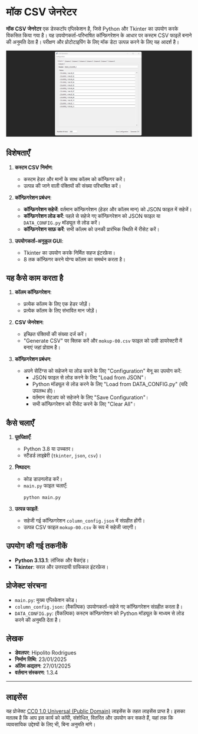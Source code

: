 # मॉक CSV जेनरेटर

**मॉक CSV जेनरेटर** एक डेस्कटॉप एप्लिकेशन है, जिसे Python और Tkinter का उपयोग करके विकसित किया गया है। यह उपयोगकर्ता-परिभाषित कॉन्फ़िगरेशन के आधार पर कस्टम CSV फाइलें बनाने की अनुमति देता है। परीक्षण और प्रोटोटाइपिंग के लिए मॉक डेटा उत्पन्न करने के लिए यह आदर्श है।

![alt text](https://github.com/hipolitorodrigues/mock_csv_generator/blob/88853b15db5302aba301f4e70edf7a7e2503a11f/assets/images/sampling.png)

## विशेषताएँ

1. **कस्टम CSV निर्माण**:
   - कस्टम हेडर और मानों के साथ कॉलम को कॉन्फ़िगर करें।
   - उत्पन्न की जाने वाली पंक्तियों की संख्या परिभाषित करें।

2. **कॉन्फ़िगरेशन प्रबंधन**:
   - **कॉन्फ़िगरेशन सहेजें**: वर्तमान कॉन्फ़िगरेशन (हेडर और कॉलम मान) को JSON फाइल में सहेजें।
   - **कॉन्फ़िगरेशन लोड करें**: पहले से सहेजे गए कॉन्फ़िगरेशन को JSON फाइल या `DATA_CONFIG.py` मॉड्यूल से लोड करें।
   - **कॉन्फ़िगरेशन साफ़ करें**: सभी कॉलम को उनकी प्रारंभिक स्थिति में रीसेट करें।

3. **उपयोगकर्ता-अनुकूल GUI**:
   - Tkinter का उपयोग करके निर्मित सहज इंटरफ़ेस।
   - 8 तक कॉन्फ़िगर करने योग्य कॉलम का समर्थन करता है।

## यह कैसे काम करता है

1. **कॉलम कॉन्फ़िगरेशन**:
   - प्रत्येक कॉलम के लिए एक हेडर जोड़ें।
   - प्रत्येक कॉलम के लिए संभावित मान जोड़ें।

2. **CSV जेनरेशन**:
   - इच्छित पंक्तियों की संख्या दर्ज करें।
   - "Generate CSV" पर क्लिक करें और `mokup-00.csv` फाइल को उसी डायरेक्टरी में बनाएं जहां प्रोग्राम है।

3. **कॉन्फ़िगरेशन प्रबंधन**:
   - अपने सेटिंग्स को सहेजने या लोड करने के लिए "Configuration" मेनू का उपयोग करें:
     - JSON फाइल से लोड करने के लिए "Load from JSON"।
     - Python मॉड्यूल से लोड करने के लिए "Load from DATA_CONFIG.py" (यदि उपलब्ध हो)।
     - वर्तमान सेटअप को सहेजने के लिए "Save Configuration"।
     - सभी कॉन्फ़िगरेशन को रीसेट करने के लिए "Clear All"।

## कैसे चलाएँ

1. **पूर्वापेक्षाएँ**:
   - Python 3.8 या उच्चतर।
   - स्टैंडर्ड लाइब्रेरी (`tkinter`, `json`, `csv`)।

2. **निष्पादन**:
   - कोड डाउनलोड करें।
   - `main.py` फाइल चलाएँ:
     ```bash
     python main.py
     ```

3. **उत्पन्न फाइलें**:
   - सहेजी गई कॉन्फ़िगरेशन `column_config.json` में संग्रहीत होंगी।
   - उत्पन्न CSV फाइल `mokup-00.csv` के रूप में सहेजी जाएगी।

## उपयोग की गई तकनीकें

- **Python 3.13.1**: लॉजिक और बैकएंड।
- **Tkinter**: सरल और उत्तरदायी ग्राफिकल इंटरफ़ेस।

## प्रोजेक्ट संरचना

- `main.py`: मुख्य एप्लिकेशन कोड।
- `column_config.json`: (वैकल्पिक) उपयोगकर्ता-सहेजे गए कॉन्फ़िगरेशन संग्रहीत करता है।
- `DATA_CONFIG.py`: (वैकल्पिक) कस्टम कॉन्फ़िगरेशन को Python मॉड्यूल के माध्यम से लोड करने की अनुमति देता है।

## लेखक

- **डेवलपर**: Hipolito Rodrigues  
- **निर्माण तिथि**: 23/01/2025  
- **अंतिम अद्यतन**: 27/01/2025  
- **वर्तमान संस्करण**: 1.3.4  

---

## लाइसेंस

यह प्रोजेक्ट [CC0 1.0 Universal (Public Domain)](https://creativecommons.org/publicdomain/zero/1.0/) लाइसेंस के तहत लाइसेंस प्राप्त है। इसका मतलब है कि आप इस कार्य को कॉपी, संशोधित, वितरित और उपयोग कर सकते हैं, यहां तक कि व्यावसायिक उद्देश्यों के लिए भी, बिना अनुमति मांगे।
